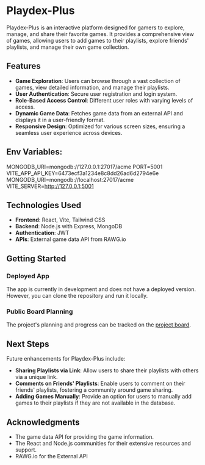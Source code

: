 # Playdex-Plus

Playdex-Plus is an interactive platform designed for gamers to explore, manage, and share their favorite games. It provides a comprehensive view of games, allowing users to add games to their playlists, explore friends' playlists, and manage their own game collection.

## Features

- **Game Exploration**: Users can browse through a vast collection of games, view detailed information, and manage their playlists.
- **User Authentication**: Secure user registration and login system.
- **Role-Based Access Control**: Different user roles with varying levels of access.
- **Dynamic Game Data**: Fetches game data from an external API and displays it in a user-friendly format.
- **Responsive Design**: Optimized for various screen sizes, ensuring a seamless user experience across devices.

## Env Variables:

MONGODB_URI=mongodb://127.0.0.1:27017/acme
PORT=5001
VITE_APP_API_KEY=6473ecf3a1234e8c8dd26ad6d2794e6e
MONGODB_URI=mongodb://localhost:27017/acme
VITE_SERVER=http://127.0.0.1:5001

## Technologies Used

- **Frontend**: React, Vite, Tailwind CSS
- **Backend**: Node.js with Express, MongoDB
- **Authentication**: JWT
- **APIs**: External game data API from RAWG.io

## Getting Started

### Deployed App

The app is currently in development and does not have a deployed version. However, you can clone the repository and run it locally.

### Public Board Planning

The project's planning and progress can be tracked on the [project board](https://github.com/yourusername/Playdex-Plus/projects/1).

## Next Steps

Future enhancements for Playdex-Plus include:

- **Sharing Playlists via Link**: Allow users to share their playlists with others via a unique link.
- **Comments on Friends' Playlists**: Enable users to comment on their friends' playlists, fostering a community around game sharing.
- **Adding Games Manually**: Provide an option for users to manually add games to their playlists if they are not available in the database.

## Acknowledgments

- The game data API for providing the game information.
- The React and Node.js communities for their extensive resources and support.
- RAWG.io for the External API
